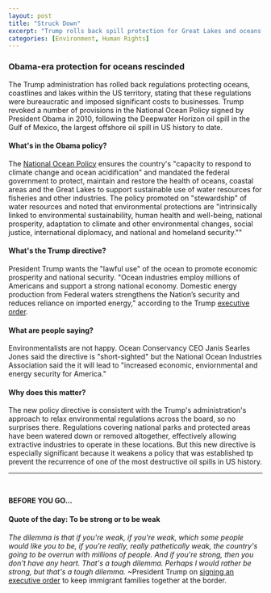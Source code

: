 ```yaml
---
layout: post
title: "Struck Down"
excerpt: "Trump rolls back spill protection for Great Lakes and oceans."
categories: [Environment, Human Rights]
---
```


### Obama-era protection for oceans rescinded

The Trump administration has rolled back regulations protecting oceans, coastlines and lakes within the US territory, stating that these regulations were bureaucratic and imposed significant costs to businesses. Trump revoked a number of provisions in the National Ocean Policy signed by President Obama in 2010, following the Deepwater Horizon oil spill in the Gulf of Mexico, the largest offshore oil spill in US history to date.

#### What's in the Obama policy?

The <a href="https://obamawhitehouse.archives.gov/the-press-office/executive-order-stewardship-ocean-our-coasts-and-great-lakes" target="_blank">National Ocean Policy</a> ensures the country's "capacity to respond to climate change and ocean acidification" and mandated the federal government to protect, maintain and restore the health of oceans, coastal areas and the Great Lakes to support sustainable use of water resources for fisheries and other industries. The policy promoted on "stewardship" of water resources and noted that environmental protections are "intrinsically linked to environmental sustainability, human health and well-being, national prosperity, adaptation to climate and other environmental changes, social justice, international diplomacy, and national and homeland security.""

#### What's the Trump directive?

President Trump wants the "lawful use" of the ocean to promote economic prosperity and national security. "Ocean industries employ millions of Americans and support a strong national economy.  Domestic energy production from Federal waters strengthens the Nation’s security and reduces reliance on imported energy," according to the Trump <a href="https://www.whitehouse.gov/presidential-actions/executive-order-regarding-ocean-policy-advance-economic-security-environmental-interests-united-states/" target="_blank">executive order</a>.

#### What are people saying?

Environmentalists are not happy. Ocean Conservancy CEO Janis Searles Jones said the directive is "short-sighted" but the National Ocean Industries Association said the it will lead to "increased economic, enviornmental and energy security for America."

#### Why does this matter?

The new policy directive is consistent with the Trump's administration's approach to relax environmental regulations across the board, so no surprises there. Regulations covering national parks and protected areas have been watered down or removed altogether, effectively allowing extractive industries to operate in these locations. But this new directive is especially significant because it weakens a policy that was established tp prevent the recurrence of one of the most destructive oil spills in US history.

* * *
<br />

**BEFORE YOU GO...**

#### **Quote of the day: To be strong or to be weak**

<i>The dilemma is that if you're weak, if you're weak, which some people would like you to be, if you're really, really pathetically weak, the country's going to be overrun with millions of people. And if you're strong, then you don't have any heart. That's a tough dilemma. Perhaps I would rather be strong, but that's a tough dilemma.</i> ~President Trump on <a href="https://www.cnn.com/2018/06/20/politics/trump-separation-action-immigration/index.html" target="_blank">signing an executive order</a> to keep immigrant families together at the border.

